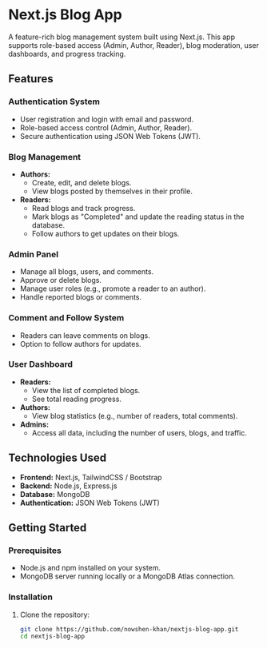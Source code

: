 # Next.js Blog App

A feature-rich blog management system built using Next.js. This app supports role-based access (Admin, Author, Reader), blog moderation, user dashboards, and progress tracking.

## Features

### Authentication System
- User registration and login with email and password.
- Role-based access control (Admin, Author, Reader).
- Secure authentication using JSON Web Tokens (JWT).

### Blog Management
- **Authors:**
  - Create, edit, and delete blogs.
  - View blogs posted by themselves in their profile.
- **Readers:**
  - Read blogs and track progress.
  - Mark blogs as "Completed" and update the reading status in the database.
  - Follow authors to get updates on their blogs.

### Admin Panel
- Manage all blogs, users, and comments.
- Approve or delete blogs.
- Manage user roles (e.g., promote a reader to an author).
- Handle reported blogs or comments.

### Comment and Follow System
- Readers can leave comments on blogs.
- Option to follow authors for updates.

### User Dashboard
- **Readers:**
  - View the list of completed blogs.
  - See total reading progress.
- **Authors:**
  - View blog statistics (e.g., number of readers, total comments).
- **Admins:**
  - Access all data, including the number of users, blogs, and traffic.

## Technologies Used

- **Frontend:** Next.js, TailwindCSS / Bootstrap
- **Backend:** Node.js, Express.js
- **Database:** MongoDB
- **Authentication:** JSON Web Tokens (JWT)

## Getting Started

### Prerequisites
- Node.js and npm installed on your system.
- MongoDB server running locally or a MongoDB Atlas connection.

### Installation
1. Clone the repository:
   ```bash
   git clone https://github.com/nowshen-khan/nextjs-blog-app.git
   cd nextjs-blog-app
